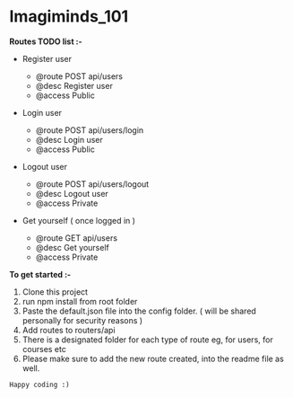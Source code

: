 # Imagiminds_101

**Routes TODO list :-**

- Register user

  - @route  POST api/users 
  - @desc  Register user
  - @access Public

- Login user

  - @route  POST api/users/login
  - @desc  Login user
  - @access Public

- Logout user

  - @route  POST api/users/logout
  - @desc  Logout user
  - @access Private

- Get yourself ( once logged in )

  - @route  GET api/users
  - @desc  Get yourself
  - @access Private

    
**To get started :-**
  1. Clone this project 
  2. run npm install from root folder
  3. Paste the default.json file into the config folder. ( will be shared personally for security reasons )
  4. Add routes to routers/api 
  5. There is a designated folder for each type of route eg, for users, for courses etc
  6. Please make sure to add the new route created, into the readme file as well.

    

    Happy coding :)

    
